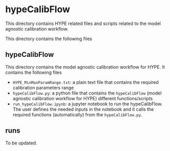 # hypeCalibFlow
This directory contains HYPE related files and scripts related to the model agnostic calibration workflow.

This directory contains the following files

## hypeCalibFlow
This directory contains the model agnostic calibration workflow for HYPE. It contains the following files
* `HYPE_MinMaxParamRange.txt`: a plain text file that contains the required calibration parameters range
* `hypeCalibFlow.py`: a python file that contains the `hypeCalibFlow` (model agnostic calibration workflow for HYPE) different functions/scripts
* `run_hypeCalibFlow.ipynb`: a jupyter notebook to run the hypeCalibFlow. The user defines the needed inputs in the notebook and it calls the required functions (automatically) from the `hypeCalibFlow.py`.
## runs
To be updated.

